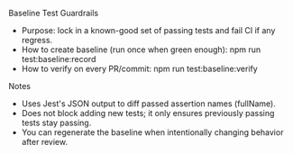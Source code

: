 Baseline Test Guardrails

- Purpose: lock in a known-good set of passing tests and fail CI if any regress.
- How to create baseline (run once when green enough):
  npm run test:baseline:record
- How to verify on every PR/commit:
  npm run test:baseline:verify

Notes
- Uses Jest's JSON output to diff passed assertion names (fullName).
- Does not block adding new tests; it only ensures previously passing tests stay passing.
- You can regenerate the baseline when intentionally changing behavior after review.
